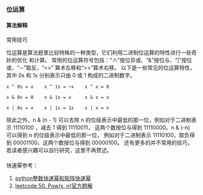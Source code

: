 ### 位运算
#### 算法解释
常用技巧

位运算是算法题里比较特殊的一种类型，它们利用二进制位运算的特性进行一些奇妙的优化 和计算。
常用的位运算符号包括：“∧”按位异或、“&”按位与、“|”按位或、“∼”取反、“<<” 算术左移和“>>”算术右移。
以下是一些常见的位运算特性，其中 0s 和 1s 分别表示只由 0 或 1 构成的二进制数字。
```
x ^ 0s = x    x ^ 1s = ~x    x ^ x = 0

x & 0s = 0    x & 1s = x     x & x = x

x | 0s = x    x | 1s = 1s    x | x = x
```
除此之外，n & (n - 1) 可以去除 n 的位级表示中最低的那一位，例如对于二进制表示 11110100 ，减去 1 得到 11110011，
这两个数按位与得到 11110000。n & (-n) 可以得到 n 的位级表示中最低的那一位，
例如对于二进制表示 11110100，取负得到 00001100，这两个数按位与得到 00000100。 
还有更多的并不常用的技巧，若读者感兴趣可以自行研究，这里不再赘述。

####
快速幂参考：
1. [python整数快速幂和矩阵快速幂](https://blog.csdn.net/bianxia123456/article/details/105167294/)
2. [leetcode 50. Pow(x, n)官方题解](https://leetcode-cn.com/problems/powx-n/solution/powx-n-by-leetcode-solution/)